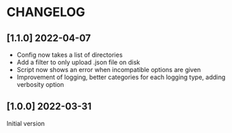 # CHANGELOG

## [1.1.0] 2022-04-07
- Config now takes a list of directories
- Add a filter to only upload .json file on disk
- Script now shows an error when incompatible options are given
- Improvement of logging, better categories for each logging type, adding verbosity option

## [1.0.0] 2022-03-31
Initial version
